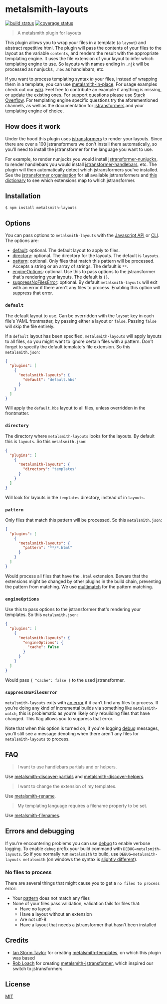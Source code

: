 # metalsmith-layouts

[![build status][build-badge]][build-url]
[![coverage status][coverage-badge]][coverage-url]

> A metalsmith plugin for layouts

This plugin allows you to wrap your files in a template (a `layout`) and abstract repetitive html. The plugin will pass the contents of your files to the layout as the variable `contents`, and renders the result with the appropriate templating engine. It uses the file extension of your layout to infer which templating engine to use. So layouts with names ending in `.njk` will be processed as nunjucks, `.hbs` as handlebars, etc.

If you want to process templating syntax *in* your files, instead of wrapping them in a template, you can use [metalsmith-in-place](https://github.com/metalsmith/metalsmith-in-place). For usage examples check out our [wiki](https://github.com/metalsmith/metalsmith-layouts/wiki). Feel free to contribute an example if anything is missing, or update the existing ones. For support questions please use [Stack Overflow][stackoverflow-url]. For templating engine specific questions try the aforementioned channels, as well as the documentation for [jstransformers](https://github.com/jstransformers) and your templating engine of choice.

## How does it work

Under the hood this plugin uses [jstransformers](https://github.com/jstransformers/jstransformer) to render your layouts. Since there are over a 100 jstransformers we don't install them automatically, so you'll need to install the jstransformer for the language you want to use.

For example, to render nunjucks you would install [jstransformer-nunjucks](https://github.com/jstransformers/jstransformer-nunjucks), to render handlebars you would install
[jstransformer-handlebars](https://github.com/jstransformers/jstransformer-handlebars), etc. The plugin will then automatically detect which jstransformers you've installed. See the [jstransformer organisation](https://github.com/jstransformers) for all available jstransformers and [this dictionary](https://github.com/jstransformers/inputformat-to-jstransformer/blob/master/dictionary.json)
to see which extensions map to which jstransformer.

## Installation

```bash
$ npm install metalsmith-layouts
```

## Options

You can pass options to `metalsmith-layouts` with the [Javascript API](https://github.com/segmentio/metalsmith#api) or [CLI](https://github.com/segmentio/metalsmith#cli). The options are:

* [default](#default): optional. The default layout to apply to files.
* [directory](#directory): optional. The directory for the layouts. The default is `layouts`.
* [pattern](#pattern): optional. Only files that match this pattern will be processed. Accepts a string or an array of strings. The default is `**`.
* [engineOptions](#engineoptions): optional. Use this to pass options to the jstransformer that's rendering your layouts. The default is `{}`.
* [suppressNoFilesError](#suppressnofileserror): optional. By default `metalsmith-layouts` will exit with an error if there aren't any files to process. Enabling this option will suppress that error.

### `default`

The default layout to use. Can be overridden with the `layout` key in each file's YAML frontmatter, by passing either a layout or `false`. Passing `false` will skip the file entirely.

If a `default` layout has been specified, `metalsmith-layouts` will apply layouts to all files, so you might want to ignore certain files with a pattern. Don't forget to specify the default template's file extension. So this `metalsmith.json`:

```json
{
  "plugins": [
    {
      "metalsmith-layouts": {
        "default": "default.hbs"
      }
    }
  ]
}
```

Will apply the `default.hbs` layout to all files, unless overridden in the frontmatter.

### `directory`

The directory where `metalsmith-layouts` looks for the layouts. By default this is `layouts`. So this `metalsmith.json`:

```json
{
  "plugins": [
    {
      "metalsmith-layouts": {
        "directory": "templates"
      }
    }
  ]
}
```

Will look for layouts in the `templates` directory, instead of in `layouts`.

### `pattern`

Only files that match this pattern will be processed. So this `metalsmith.json`:

```json
{
  "plugins": [
    {
      "metalsmith-layouts": {
        "pattern": "**/*.html"
      }
    }
  ]
}
```

Would process all files that have the `.html` extension. Beware that the extensions might be changed by other plugins in the build chain, preventing the pattern from matching. We use [multimatch](https://github.com/sindresorhus/multimatch) for the pattern matching.

### `engineOptions`

Use this to pass options to the jstransformer that's rendering your templates. So this `metalsmith.json`:

```json
{
  "plugins": [
    {
      "metalsmith-layouts": {
        "engineOptions": {
          "cache": false
        }
      }
    }
  ]
}
```

Would pass `{ "cache": false }` to the used jstransformer.

### `suppressNoFilesError`

`metalsmith-layouts` exits with [an error](#no-files-to-process) if it can’t find any files to process. If you’re doing any kind of incremental builds via something like `metalsmith-watch`, this is problematic as you’re likely only rebuilding files that have changed. This flag allows you to suppress that error.

Note that when this option is turned on, if you're logging [debug](#errors-and-debugging) messages, you’ll still see a message denoting when there aren't any files for `metalsmith-layouts` to process.

## FAQ

> I want to use handlebars partials and or helpers.

Use [metalsmith-discover-partials](https://www.npmjs.com/package/metalsmith-discover-partials) and [metalsmith-discover-helpers](https://www.npmjs.com/package/metalsmith-discover-helpers).

> I want to change the extension of my templates.

Use [metalsmith-rename](https://www.npmjs.com/package/metalsmith-rename).

> My templating language requires a filename property to be set.

Use [metalsmith-filenames](https://www.npmjs.com/package/metalsmith-filenames).

## Errors and debugging

If you're encountering problems you can use [debug](https://www.npmjs.com/package/debug) to enable verbose logging. To enable `debug` prefix your build command with `DEBUG=metalsmith-layouts`. So if you normally run `metalsmith` to build, use `DEBUG=metalsmith-layouts metalsmith` (on windows the syntax is [slightly different](https://www.npmjs.com/package/debug#windows-note)).

### No files to process

There are several things that might cause you to get a `no files to process` error:

* Your [pattern](#pattern) does not match any files
* None of your files pass validation, validation fails for files that:
  * Have no layout
  * Have a layout without an extension
  * Are not utf-8
  * Have a layout that needs a jstransformer that hasn't been installed

## Credits

* [Ian Storm Taylor](https://github.com/ianstormtaylor) for creating [metalsmith-templates](https://github.com/segmentio/metalsmith-templates), on which this plugin was based
* [Rob Loach](https://github.com/RobLoach) for creating [metalsmith-jstransformer](https://github.com/RobLoach/metalsmith-jstransformer), which inspired our switch to jstransformers

## License

[MIT](https://ismay.mit-license.org/)

[build-badge]: https://travis-ci.org/metalsmith/metalsmith-layouts.svg?branch=master
[build-url]: https://travis-ci.org/metalsmith/metalsmith-layouts
[coverage-badge]: https://coveralls.io/repos/github/metalsmith/metalsmith-layouts/badge.svg?branch=master
[coverage-url]: https://coveralls.io/github/metalsmith/metalsmith-layouts?branch=master
[stackoverflow-url]: https://stackoverflow.com/questions/tagged/metalsmith
